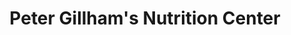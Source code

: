 ---
title: "Peter Gillham's Nutrition Center"
url: /los-angeles/peter-gillhams-nutrition-center/
shop: nutrition supplements
---